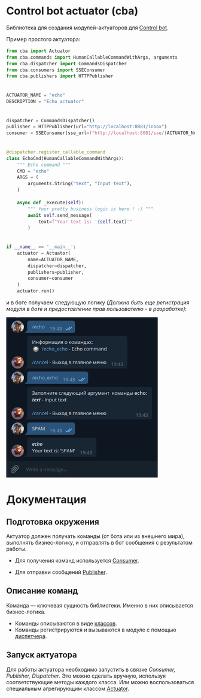# Control bot actuator (cba)

Библиотека для создания модулей-актуаторов для [Control bot](https://github.com/osipov-andrey/control_bot).

Пример простого актуатора:

```python
from cba import Actuator
from cba.commands import HumanCallableCommandWithArgs, arguments
from cba.dispatcher import CommandsDispatcher
from cba.consumers import SSEConsumer
from cba.publishers import HTTPPublisher


ACTUATOR_NAME = "echo"
DESCRIPTION = "Echo actuator"


dispatcher = CommandsDispatcher()
publisher = HTTPPublisher(url="http://localhost:8081/inbox")
consumer = SSEConsumer(sse_url=f"http://localhost:8081/sse/{ACTUATOR_NAME}/events")


@dispatcher.register_callable_command
class EchoCmd(HumanCallableCommandWithArgs):
    """ Echo command """
    CMD = "echo"
    ARGS = (
        arguments.String("text", "Input text"),
    )

    async def _execute(self):
        """ Your pretty business logic is here ! :) """
        await self.send_message(
            text=f"Your text is: '{self.text}'"
        )


if __name__ == '__main__':
    actuator = Actuator(
        name=ACTUATOR_NAME,
        dispatcher=dispatcher,
        publishers=publisher,
        consumer=consumer
    )
    actuator.run()

```

и в боте получаем следующую логику _(Должна быть еще регистрация модуля в боте и 
предоставление прав пользователю - в разработке)_:



![Alt-текст](https://github.com/osipov-andrey/control_bot_actuator/blob/master/docs/telegram_echo.png?raw=true "Echo dialog")

# Документация

## Подготовка окружения

Актуатор должен получать команды (от бота или из внешнего мира), выполнять бизнес-логику,
и отправлять в бот сообщения с результатом работы.

- Для получения команд используется [Consumer](https://github.com/osipov-andrey).

- Для отправки сообщений [Publisher](https://github.com/osipov-andrey).

## Описание команд

Команда — ключевая сущность библиотеки. Именно в них описывается бизнес-логика.
- Команды описываются в виде [классов](https://github.com/osipov-andrey). 
- Команды регистрируются и вызываются в модуле с помощью 
  [диспетчера](https://github.com/osipov-andrey).
  
## Запуск актуатора

Для работы актуатора необходимо запустить в связке _Consumer, Publisher, Dispatcher_.
Это можно сделать вручную, используя соответствующие методы каждого класса.
Или можно воспользоваться специальным агрегирующим классом 
[Actuator](https://github.com/osipov-andrey).
